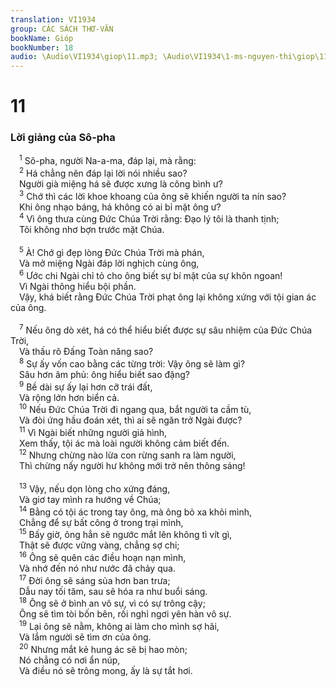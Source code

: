 ```yaml
---
translation: VI1934
group: CÁC SÁCH THƠ-VĂN
bookName: Gióp 
bookNumber: 18
audio: \Audio\VI1934\giop\11.mp3; \Audio\VI1934\1-ms-nguyen-thi\giop\11.mp3
---
```


<div class="title"><h1>11</h1><h3>Lời giảng của Sô-pha</h3></div>
<span class="verse giop_11_1"> <sup>1</sup> Sô-pha, người Na-a-ma, đáp lại, mà rằng: <br/></span>
<span class="verse giop_11_2"> <sup>2</sup> Há chẳng nên đáp lại lời nói nhiều sao? <br/> Người già miệng há sẽ được xưng là công bình ư? <br/></span>
<span class="verse giop_11_3"> <sup>3</sup> Chớ thì các lời khoe khoang của ông sẽ khiến người ta nín sao? <br/> Khi ông nhạo báng, há không có ai bỉ mặt ông ư? <br/></span>
<span class="verse giop_11_4"> <sup>4</sup> Vì ông thưa cùng Đức Chúa Trời rằng: Đạo lý tôi là thanh tịnh; <br/> Tôi không nhơ bợn trước mặt Chúa. <br/> <br/></span>
<span class="verse giop_11_5"> <sup>5</sup> À! Chớ gì đẹp lòng Đức Chúa Trời mà phán, <br/> Và mở miệng Ngài đáp lời nghịch cùng ông, <br/></span>
<span class="verse giop_11_6"> <sup>6</sup> Ước chi Ngài chỉ tỏ cho ông biết sự bí mật của sự khôn ngoan! <br/> Vì Ngài thông hiểu bội phần. <br/> Vậy, khá biết rằng Đức Chúa Trời phạt ông lại không xứng với tội gian ác của ông. <br/> <br/></span>
<span class="verse giop_11_7"> <sup>7</sup> Nếu ông dò xét, há có thể hiểu biết được sự sâu nhiệm của Đức Chúa Trời, <br/> Và thấu rõ Đấng Toàn năng sao? <br/></span>
<span class="verse giop_11_8"> <sup>8</sup> Sự ấy vốn cao bằng các từng trời: Vậy ông sẽ làm gì? <br/> Sâu hơn âm phủ: ông hiểu biết sao đặng? <br/></span>
<span class="verse giop_11_9"> <sup>9</sup> Bề dài sự ấy lại hơn cỡ trái đất, <br/> Và rộng lớn hơn biển cả. <br/></span>
<span class="verse giop_11_10"> <sup>10</sup> Nếu Đức Chúa Trời đi ngang qua, bắt người ta cầm tù, <br/> Và đòi ứng hầu đoán xét, thì ai sẽ ngăn trở Ngài được? <br/></span>
<span class="verse giop_11_11"> <sup>11</sup> Vì Ngài biết những người giả hình, <br/> Xem thấy, tội ác mà loài người không cảm biết đến. <br/></span>
<span class="verse giop_11_12"> <sup>12</sup> Nhưng chừng nào lừa con rừng sanh ra làm người, <br/> Thì chừng nấy người hư không mới trở nên thông sáng! <br/> <br/></span>
<span class="verse giop_11_13"> <sup>13</sup> Vậy, nếu dọn lòng cho xứng đáng, <br/> Và giơ tay mình ra hướng về Chúa; <br/></span>
<span class="verse giop_11_14"> <sup>14</sup> Bằng có tội ác trong tay ông, mà ông bỏ xa khỏi mình, <br/> Chẳng để sự bất công ở trong trại mình, <br/></span>
<span class="verse giop_11_15"> <sup>15</sup> Bấy giờ, ông hẳn sẽ ngước mắt lên không tì vít gì, <br/> Thật sẽ được vững vàng, chẳng sợ chi; <br/></span>
<span class="verse giop_11_16"> <sup>16</sup> Ông sẽ quên các điều hoạn nạn mình, <br/> Và nhớ đến nó như nước đã chảy qua. <br/></span>
<span class="verse giop_11_17"> <sup>17</sup> Đời ông sẽ sáng sủa hơn ban trưa; <br/> Dẫu nay tối tăm, sau sẽ hóa ra như buổi sáng. <br/></span>
<span class="verse giop_11_18"> <sup>18</sup> Ông sẽ ở bình an vô sự, vì có sự trông cậy; <br/> Ông sẽ tìm tòi bốn bên, rồi nghỉ ngơi yên hàn vô sự. <br/></span>
<span class="verse giop_11_19"> <sup>19</sup> Lại ông sẽ nằm, không ai làm cho mình sợ hãi, <br/> Và lắm người sẽ tìm ơn của ông. <br/></span>
<span class="verse giop_11_20"> <sup>20</sup> Nhưng mắt kẻ hung ác sẽ bị hao mòn; <br/> Nó chẳng có nơi ẩn núp, <br/> Và điều nó sẽ trông mong, ấy là sự tắt hơi. <br/></span>

